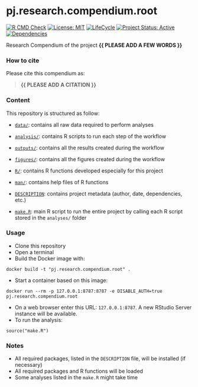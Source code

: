 <!-- README.md is generated from README.Rmd. Please edit that file -->

# pj.research.compendium.root

<!-- badges: start -->

[![R CMD
Check](https://github.com/brainworkup/pj.research.compendium.root/actions/workflows/R-CMD-check.yaml/badge.svg)](https://github.com/brainworkup/pj.research.compendium.root/actions/workflows/R-CMD-check.yaml)
[![License:
MIT](https://img.shields.io/badge/License-MIT-yellow.svg)](https://choosealicense.com/licenses/mit/)
[![LifeCycle](https://img.shields.io/badge/lifecycle-experimental-orange)](https://lifecycle.r-lib.org/articles/stages.html#experimental)
[![Project Status:
Active](https://www.repostatus.org/badges/latest/active.svg)](https://www.repostatus.org/#active)
[![Dependencies](https://img.shields.io/badge/dependencies-18/127-red?style=flat)](#)
<!-- badges: end -->

Research Compendium of the project **{{ PLEASE ADD A FEW WORDS }}**

### How to cite

Please cite this compendium as:

> **{{ PLEASE ADD A CITATION }}**

### Content

This repository is structured as follow:

-   [`data/`](https://github.com/brainworkup/pj.research.compendium.root/tree/master/data):
    contains all raw data required to perform analyses

-   [`analysis/`](https://github.com/brainworkup/pj.research.compendium.root/tree/master/analyses/):
    contains R scripts to run each step of the workflow

-   [`outputs/`](https://github.com/brainworkup/pj.research.compendium.root/tree/master/outputs):
    contains all the results created during the workflow

-   [`figures/`](https://github.com/brainworkup/pj.research.compendium.root/tree/master/figures):
    contains all the figures created during the workflow

-   [`R/`](https://github.com/brainworkup/pj.research.compendium.root/tree/master/R):
    contains R functions developed especially for this project

-   [`man/`](https://github.com/brainworkup/pj.research.compendium.root/tree/master/man):
    contains help files of R functions

-   [`DESCRIPTION`](https://github.com/brainworkup/pj.research.compendium.root/tree/master/DESCRIPTION):
    contains project metadata (author, date, dependencies, etc.)

-   [`make.R`](https://github.com/brainworkup/pj.research.compendium.root/tree/master/make.R):
    main R script to run the entire project by calling each R script
    stored in the `analyses/` folder

### Usage

-   Clone this repository
-   Open a terminal
-   Build the Docker image with:

<!-- -->

    docker build -t "pj.research.compendium.root" .

-   Start a container based on this image:

<!-- -->

    docker run --rm -p 127.0.0.1:8787:8787 -e DISABLE_AUTH=true pj.research.compendium.root

-   On a web browser enter this URL: `127.0.0.1:8787`. A new RStudio
    Server instance will be available.
-   To run the analysis:

<!-- -->

    source("make.R")

### Notes

-   All required packages, listed in the `DESCRIPTION` file, will be
    installed (if necessary)
-   All required packages and R functions will be loaded
-   Some analyses listed in the `make.R` might take time
